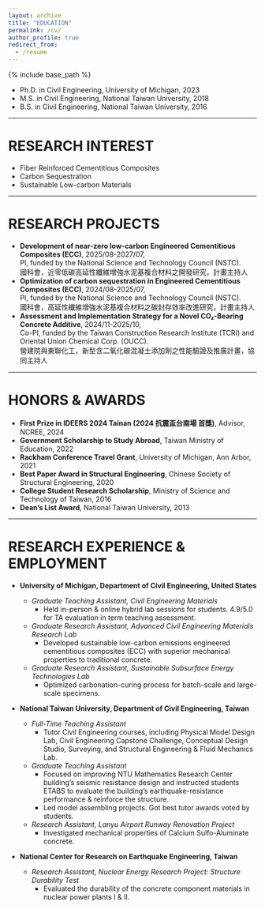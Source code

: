 ```yaml
---
layout: archive
title: "EDUCATION"
permalink: /cv/
author_profile: true
redirect_from:
  - /resume
---
```


{% include base_path %}



* Ph.D. in Civil Engineering, University of Michigan, 2023
* M.S. in Civil Engineering, National Taiwan University, 2018
* B.S. in Civil Engineering, National Taiwan University, 2016

---
# RESEARCH INTEREST
- Fiber Reinforced Cementitious Composites
- Carbon Sequestration
- Sustainable Low-carbon Materials 

---
# RESEARCH PROJECTS
- **Development of near-zero low-carbon Engineered Cementitious Composites (ECC)**, 2025/08-2027/07,  
  PI, funded by the National Science and Technology Council (NSTC).  
  國科會，近零低碳高延性纖維增強水泥基複合材料之開發研究，計畫主持人
- **Optimization of carbon sequestration in Engineered Cementitious Composites (ECC)**, 2024/08-2025/07,  
  PI, funded by the National Science and Technology Council (NSTC).  
  國科會，高延性纖維增強水泥基複合材料之碳封存效率改進研究，計畫主持人
- **Assessment and Implementation Strategy for a Novel CO₂-Bearing Concrete Additive**, 2024/11-2025/10,  
  Co-PI, funded by the Taiwan Construction Research Institute (TCRI) and Oriental Union Chemical Corp. (OUCC).  
  營建院與東聯化工，新型含二氧化碳混凝土添加劑之性能驗證及推廣計畫，協同主持人

---  
# HONORS & AWARDS
- **First Prize in IDEERS 2024 Tainan (2024 抗震盃台南場 首獎)**, Advisor, NCREE, 2024
- **Government Scholarship to Study Abroad**, Taiwan Ministry of Education, 2022 
- **Rackham Conference Travel Grant**, University of Michigan, Ann Arbor,	2021
- **Best Paper Award in Structural Engineering**, Chinese Society of Structural Engineering, 2020
- **College Student Research Scholarship**, Ministry of Science and Technology of Taiwan, 2016
- **Dean’s List Award**, National Taiwan University, 2013

---
# RESEARCH EXPERIENCE & EMPLOYMENT
- **University of Michigan, Department of Civil Engineering, United States**
  - _Graduate Teaching Assistant, Civil Engineering Materials_
    - Held in-person & online hybrid lab sessions for students. 4.9/5.0 for TA evaluation in term teaching assessment.
  - _Graduate Research Assistant, Advanced Civil Engineering Materials Research Lab_
    - Developed sustainable low-carbon emissions engineered cementitious composites (ECC) with superior mechanical properties to traditional concrete.
  - _Graduate Research Assistant, Sustainable Subsurface Energy Technologies Lab_
    - Optimized carbonation-curing process for batch-scale and large-scale specimens.

- **National Taiwan University, Department of Civil Engineering, Taiwan**
  - _Full-Time Teaching Assistant_
    - Tutor Civil Engineering courses, including Physical Model Design Lab, Civil Engineering Capstone Challenge, Conceptual Design Studio, Surveying, and Structural Engineering & Fluid Mechanics Lab.
  - _Graduate Teaching Assistant_
    - Focused on improving NTU Mathematics Research Center building’s seismic resistance design and instructed students ETABS to evaluate the building’s earthquake-resistance performance & reinforce the structure.
    -	Led model assembling projects. Got best tutor awards voted by students.
  - _Research Assistant, Lanyu Airport Runway Renovation Project_
    - Investigated mechanical properties of Calcium Sulfo-Aluminate concrete.

- **National Center for Research on Earthquake Engineering, Taiwan**
  - _Research Assistant, Nuclear Energy Research Project: Structure Durability Test_
    - Evaluated the durability of the concrete component materials in nuclear power plants I & II.
